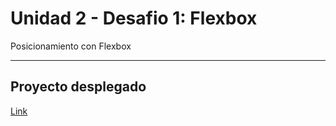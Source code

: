 # Unidad 2 - Desafio 1: Flexbox

Posicionamiento con Flexbox

---

## Proyecto desplegado

[Link](https://pipexlul.github.io/U2-D1-Flexbox/)
